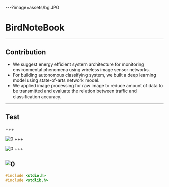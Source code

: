 ---?image=assets/bg.JPG
# BirdNoteBook

---
## Contribution
* We suggest energy efficient system architecture for monitoring environmental phenomena using wireless image sensor networks.
* For building autonomous classifying system, we built a deep learning model using state-of-arts network model.
* We applied image processing for raw image to reduce amount of data to be transmitted and evaluate the relation between traffic and classification accuracy.
---

## Test
+++
<!-- .slide: data-background-transition="none" -->
![0](image=https://raw.githubusercontent.com/Jungmo/BirdCNN/master/readme_img/child1.bmp)
+++
<!-- .slide: data-background-transition="none" -->
![0](image=https://raw.githubusercontent.com/Jungmo/BirdCNN/master/readme_img/child2.bmp)
+++
<!-- .slide: data-background-transition="none" -->
![0](image=https://raw.githubusercontent.com/Jungmo/BirdCNN/master/readme_img/child3.bmp)
---

```C
#include <stdio.h>
#include <stdlib.h>
```
